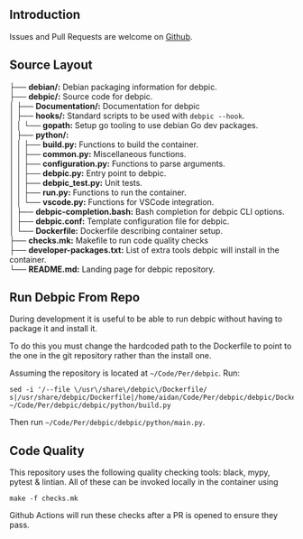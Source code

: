 
## Introduction
Issues and Pull Requests are welcome on [Github](https://github.com/aidan-gallagher/debpic).

## Source Layout
[comment]: <> (Generated using `$ tree --dirsfirst`)

├── __debian/:__ Debian packaging information for debpic.  
├── __debpic/:__ Source code for debpic.  
│   ├── __Documentation/:__  Documentation for debpic  
│   ├── __hooks/:__  Standard scripts to be used with `debpic --hook`.  
│   │   └── __gopath:__  Setup go tooling to use debian Go dev packages.  
│   ├── __python/:__  
│   │   ├── __build.py:__ Functions to build the container.  
│   │   ├── __common.py:__ Miscellaneous functions.  
│   │   ├── __configuration.py:__ Functions to parse arguments.  
│   │   ├── __debpic.py:__  Entry point to debpic.  
│   │   ├── __debpic_test.py:__  Unit tests.  
│   │   ├── __run.py:__   Functions to run the container.  
│   │   └── __vscode.py:__  Functions for VSCode integration.  
│   ├── __debpic-completion.bash:__ Bash completion for debpic CLI options.  
│   ├── __debpic.conf:__  Template configuration file for debpic.  
│   └── __Dockerfile:__ Dockerfile describing container setup.  
├── __checks.mk:__  Makefile to run code quality checks   
├── __developer-packages.txt:__ List of extra tools debpic will install in the container.  
└── __README.md:__ Landing page for debpic repository.  

## Run Debpic From Repo
During development it is useful to be able to run debpic without having to package it and install it. 

To do this you must change the hardcoded path to the Dockerfile to point to the one in the git repository rather than the install one.

Assuming the repository is located at `~/Code/Per/debpic`. Run:
```
sed -i '/--file \/usr\/share\/debpic\/Dockerfile/ s|/usr/share/debpic/Dockerfile|/home/aidan/Code/Per/debpic/debpic/Dockerfile|' ~/Code/Per/debpic/debpic/python/build.py 
```

Then run `~/Code/Per/debpic/debpic/python/main.py`.


## Code Quality

This repository uses the following quality checking tools: black, mypy, pytest & lintian. All of these can be invoked locally in the container using
```
make -f checks.mk 
```
Github Actions will run these checks after a PR is opened to ensure they pass.


